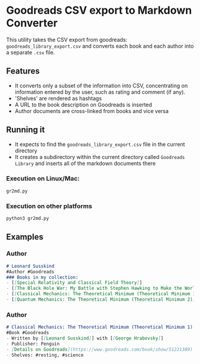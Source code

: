 # Goodreads CSV export to Markdown Converter
This utility takes the CSV export from goodreads:
`goodreads_library_export.csv` and converts each book and each author into a separate `.csv` file.

## Features
* It converts only a subset of the information into CSV, concentrating on information entered by the user, such as rating and comment (if any).
* 'Shelves' are rendered as hashtags
* A URL to the book description on Goodreads is inserted
* Author documents are cross-linked from books and vice versa

## Running it
* It expects to find the `goodreads_library_export.csv` file in the current directory
* It creates a subdirectory within the current directory called `Goodreads Library` and inserts all of the markdown documents there

### Execution on Linux/Mac:
```
gr2md.py
```

### Execution on other platforms
```
python3 gr2md.py
```


## Examples
### Author
``` md
# Leonard Susskind
#Author #Goodreads
### Books in my collection:
- [[Special Relativity and Classical Field Theory]]
- [[The Black Hole War: My Battle with Stephen Hawking to Make the World Safe for Quantum Mechanics]]
- [[Classical Mechanics: The Theoretical Minimum (Theoretical Minimum 1)]]
- [[Quantum Mechanics: The Theoretical Minimum (Theoretical Minimum 2)]]
```

### Author
``` md
# Classical Mechanics: The Theoretical Minimum (Theoretical Minimum 1)
#Book #Goodreads
- Written by [[Leonard Susskind]] with [[George Hrabovsky]]
- Publisher: Penguin
- [Details on Goodreads](https://www.goodreads.com/book/show/51221389)
- Shelves: #resting, #science
```
